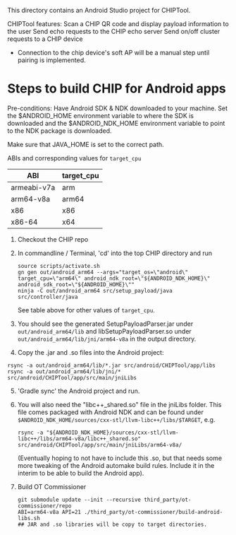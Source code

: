 This directory contains an Android Studio project for CHIPTool.

CHIPTool features: Scan a CHIP QR code and display payload information to the
user Send echo requests to the CHIP echo server Send on/off cluster requests to
a CHIP device

-   Connection to the chip device's soft AP will be a manual step until pairing
    is implemented.

# Steps to build CHIP for Android apps

Pre-conditions: Have Android SDK & NDK downloaded to your machine. Set the
\$ANDROID_HOME environment variable to where the SDK is downloaded and the
\$ANDROID_NDK_HOME environment variable to point to the NDK package is
downloaded.

Make sure that JAVA_HOME is set to the correct path.

ABIs and corresponding values for `target_cpu`

| ABI         | target_cpu |
| ----------- | ---------- |
| armeabi-v7a | arm        |
| arm64-v8a   | arm64      |
| x86         | x86        |
| x86-64      | x64        |

1. Checkout the CHIP repo

2. In commandline / Terminal, 'cd' into the top CHIP directory and run

    ```shell
    source scripts/activate.sh
    gn gen out/android_arm64 --args="target_os=\"android\" target_cpu=\"arm64\" android_ndk_root=\"${ANDROID_NDK_HOME}\" android_sdk_root=\"${ANDROID_HOME}\""
    ninja -C out/android_arm64 src/setup_payload/java src/controller/java
    ```

    See table above for other values of `target_cpu`.

3. You should see the generated SetupPayloadParser.jar under
   `out/android_arm64/lib` and libSetupPayloadParser.so under
   `out/android_arm64/lib/jni/arm64-v8a` in the output directory.

4. Copy the .jar and .so files into the Android project:

```shell
rsync -a out/android_arm64/lib/*.jar src/android/CHIPTool/app/libs
rsync -a out/android_arm64/lib/jni/* src/android/CHIPTool/app/src/main/jniLibs
```

5. 'Gradle sync' the Android project and run.

6. You will also need the "libc++\_shared.so" file in the jniLibs folder. This
   file comes packaged with Android NDK and can be found under
   `$ANDROID_NDK_HOME/sources/cxx-stl/llvm-libc++/libs/$TARGET`, e.g.

    `rsync -a "${ANDROID_NDK_HOME}/sources/cxx-stl/llvm-libc++/libs/arm64-v8a/libc++_shared.so" src/android/CHIPTool/app/src/main/jniLibs/arm64-v8a/`

    (Eventually hoping to not have to include this .so, but that needs some more
    tweaking of the Android automake build rules. Include it in the interim to
    be able to build the Android app).

7. Build OT Commissioner

    ```shell
    git submodule update --init --recursive third_party/ot-commissioner/repo
    ABI=arm64-v8a API=21 ./third_party/ot-commissioner/build-android-libs.sh
    ## JAR and .so libraries will be copy to target directories.
    ```
